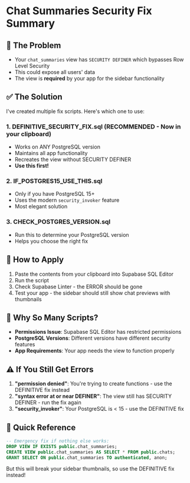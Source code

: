 # Chat Summaries Security Fix Summary

## 🚨 The Problem
- Your `chat_summaries` view has `SECURITY DEFINER` which bypasses Row Level Security
- This could expose all users' data
- The view is **required** by your app for the sidebar functionality

## ✅ The Solution

I've created multiple fix scripts. Here's which one to use:

### 1. **DEFINITIVE_SECURITY_FIX.sql** (RECOMMENDED - Now in your clipboard)
- Works on ANY PostgreSQL version
- Maintains all app functionality
- Recreates the view without SECURITY DEFINER
- **Use this first!**

### 2. **IF_POSTGRES15_USE_THIS.sql** 
- Only if you have PostgreSQL 15+
- Uses the modern `security_invoker` feature
- Most elegant solution

### 3. **CHECK_POSTGRES_VERSION.sql**
- Run this to determine your PostgreSQL version
- Helps you choose the right fix

## 🔧 How to Apply

1. Paste the contents from your clipboard into Supabase SQL Editor
2. Run the script
3. Check Supabase Linter - the ERROR should be gone
4. Test your app - the sidebar should still show chat previews with thumbnails

## 🤔 Why So Many Scripts?

- **Permissions Issue**: Supabase SQL Editor has restricted permissions
- **PostgreSQL Versions**: Different versions have different security features
- **App Requirements**: Your app needs the view to function properly

## ⚠️ If You Still Get Errors

1. **"permission denied"**: You're trying to create functions - use the DEFINITIVE fix instead
2. **"syntax error at or near DEFINER"**: The view still has SECURITY DEFINER - run the fix again
3. **"security_invoker"**: Your PostgreSQL is < 15 - use the DEFINITIVE fix

## 🎯 Quick Reference

```sql
-- Emergency fix if nothing else works:
DROP VIEW IF EXISTS public.chat_summaries;
CREATE VIEW public.chat_summaries AS SELECT * FROM public.chats;
GRANT SELECT ON public.chat_summaries TO authenticated, anon;
```

But this will break your sidebar thumbnails, so use the DEFINITIVE fix instead!